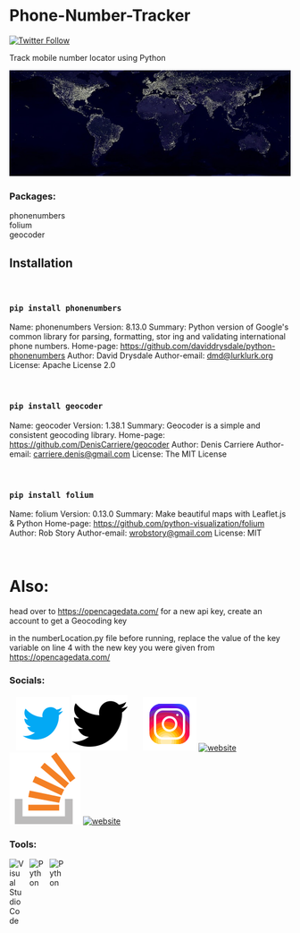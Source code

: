 # Phone-Number-Tracker

[![Twitter Follow](https://img.shields.io/twitter/follow/towbbie?color=1DA1F2&logo=twitter&style=for-the-badge)](https://twitter.com/intent/follow?original_referer=https%3A%2F%2Fgithub.com%towbbie&screen_name=towbbie)





Track mobile number locator using Python

![Image](track1.jpg)




### Packages:

phonenumbers
<br>
folium
<br>
geocoder


## Installation
<br>

### `pip install phonenumbers`

Name: phonenumbers
Version: 8.13.0
Summary: Python version of Google's common library for parsing, formatting, stor
ing and validating international phone numbers.
Home-page: https://github.com/daviddrysdale/python-phonenumbers
Author: David Drysdale
Author-email: dmd@lurklurk.org
License: Apache License 2.0


<br>

### `pip install geocoder`

Name: geocoder
Version: 1.38.1
Summary: Geocoder is a simple and consistent geocoding library.
Home-page: https://github.com/DenisCarriere/geocoder
Author: Denis Carriere
Author-email: carriere.denis@gmail.com
License: The MIT License

<br>

### `pip install folium`

Name: folium
Version: 0.13.0
Summary: Make beautiful maps with Leaflet.js & Python
Home-page: https://github.com/python-visualization/folium
Author: Rob Story
Author-email: wrobstory@gmail.com
License: MIT

<br>

# Also:

head over to https://opencagedata.com/ for a new api key,  create an account to get a Geocoding key

in the numberLocation.py file before running, replace the value of the key variable on line 4 with the new key you were given from
https://opencagedata.com/


### Socials:


&nbsp;&nbsp;
[![website](https://github.com/tobyyosoba777/Computer-Vision-OpenCv-Python/blob/main/img/twitter-light.svg)](https://twitter.com/towbbie#gh-light-mode-only)
[![website](https://github.com/tobyyosoba777/Computer-Vision-OpenCv-Python/blob/main/img/twitter-dark.svg)](https://twitter.com/towbbie#gh-dark-mode-only)
&nbsp;&nbsp;
&nbsp;&nbsp;
[![website](https://github.com/tobyyosoba777/Computer-Vision-OpenCv-Python/blob/main/img/instagram-light.svg)](https://instagram.com/toby_osoba#gh-light-mode-only)
[![website](./img/instagram-dark.svg)](https://instagram.com/toby_osoba#gh-dark-mode-only)
&nbsp;&nbsp;
[![website](https://github.com/tobyyosoba777/Computer-Vision-OpenCv-Python/blob/main/img/stack-overflow.svg)](https://stackoverflow.com/users/17608129/toby#gh-light-mode-only)
[![website](./img/stackoverflow-dark.svg)](https://stackoverflow.com/users/17608129/toby#gh-dark-mode-only)





### Tools:

[<img align="left" alt="Visual Studio Code" width="26px" src="https://cdn.jsdelivr.net/gh/devicons/devicon/icons/vscode/vscode-original.svg" style="padding-right:10px;" />][vscode]
[<img align="left" alt="Python" width="26px" src="https://cdn.jsdelivr.net/gh/devicons/devicon/icons/python/python-original.svg" style="padding-right:10px;" />][Python]
[<img align="left" alt="Python" width="26px" src="https://cdn.jsdelivr.net/gh/devicons/devicon/icons/jupyter/jupyter-original-wordmark.svg" style="padding-right:10px;" />][jupyter]

<br />
<br />

[vscode]: https://code.visualstudio.com
[Python]: https://www.python.org/
[jupyter]: jupyter.org